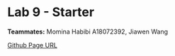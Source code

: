 # Lab 9 - Starter

**Teammates:** Momina Habibi A18072392, Jiawen Wang 

[Github Page URL](https://mominahabibi19.github.io/Lab9_Starter/)
